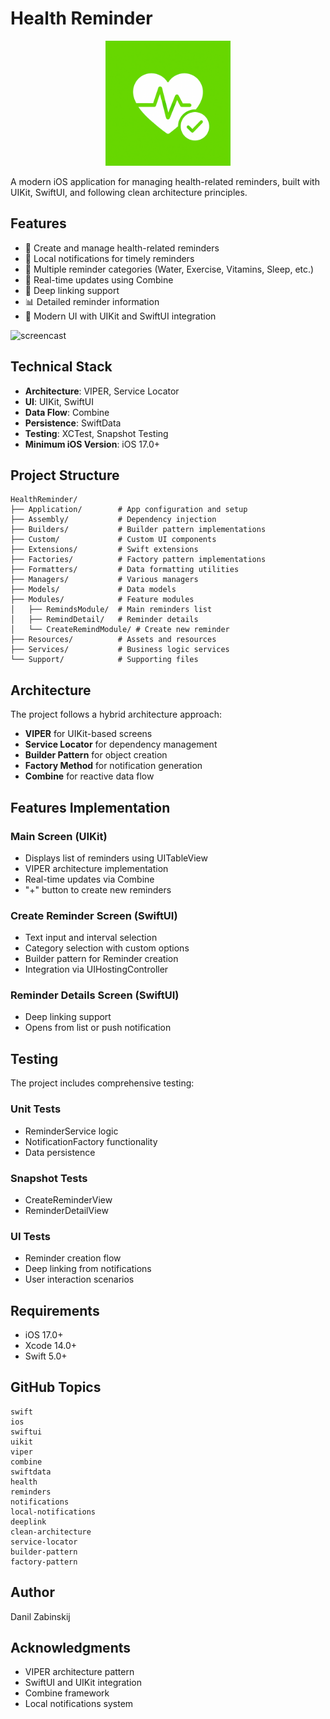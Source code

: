 # Health Reminder

<div align="center">
  <img src="./imagesAndGifs/images/ChatGPT Image 14 июн. 2025 г., 23_48_57.png" width="200"/>
</div>

A modern iOS application for managing health-related reminders, built with UIKit, SwiftUI, and following clean architecture principles.

## Features

- 📱 Create and manage health-related reminders
- 🔔 Local notifications for timely reminders
- 🎯 Multiple reminder categories (Water, Exercise, Vitamins, Sleep, etc.)
- 🔄 Real-time updates using Combine
- 🔗 Deep linking support
- 📊 Detailed reminder information
- 🎨 Modern UI with UIKit and SwiftUI integration

<img src="./imagesAndGifs/gifs/Simulator-Screen-Recording-iPhone-16-Pro-2025-06-16-at-01.44.22.gif" alt="screencast" width="400" />

## Technical Stack

- **Architecture**: VIPER, Service Locator
- **UI**: UIKit, SwiftUI
- **Data Flow**: Combine
- **Persistence**: SwiftData
- **Testing**: XCTest, Snapshot Testing
- **Minimum iOS Version**: iOS 17.0+

## Project Structure

```
HealthReminder/
├── Application/        # App configuration and setup
├── Assembly/           # Dependency injection
├── Builders/           # Builder pattern implementations
├── Custom/             # Custom UI components
├── Extensions/         # Swift extensions
├── Factories/          # Factory pattern implementations
├── Formatters/         # Data formatting utilities
├── Managers/           # Various managers
├── Models/             # Data models
├── Modules/            # Feature modules
│   ├── RemindsModule/  # Main reminders list
│   ├── RemindDetail/   # Reminder details
│   └── CreateRemindModule/ # Create new reminder
├── Resources/          # Assets and resources
├── Services/           # Business logic services
└── Support/            # Supporting files
```

## Architecture

The project follows a hybrid architecture approach:

- **VIPER** for UIKit-based screens
- **Service Locator** for dependency management
- **Builder Pattern** for object creation
- **Factory Method** for notification generation
- **Combine** for reactive data flow

## Features Implementation

### Main Screen (UIKit)
- Displays list of reminders using UITableView
- VIPER architecture implementation
- Real-time updates via Combine
- "+" button to create new reminders

### Create Reminder Screen (SwiftUI)
- Text input and interval selection
- Category selection with custom options
- Builder pattern for Reminder creation
- Integration via UIHostingController

### Reminder Details Screen (SwiftUI)
- Deep linking support
- Opens from list or push notification

## Testing

The project includes comprehensive testing:

### Unit Tests
- ReminderService logic
- NotificationFactory functionality
- Data persistence

### Snapshot Tests
- CreateReminderView
- ReminderDetailView

### UI Tests
- Reminder creation flow
- Deep linking from notifications
- User interaction scenarios

## Requirements

- iOS 17.0+
- Xcode 14.0+
- Swift 5.0+

## GitHub Topics

```
swift
ios
swiftui
uikit
viper
combine
swiftdata
health
reminders
notifications
local-notifications
deeplink
clean-architecture
service-locator
builder-pattern
factory-pattern
```

## Author

Danil Zabinskij

## Acknowledgments

- VIPER architecture pattern
- SwiftUI and UIKit integration
- Combine framework
- Local notifications system 
